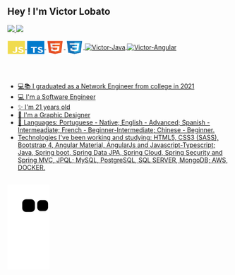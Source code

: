 ## Hey ! I'm Victor Lobato

<div>
  <a href="https://github.com/victorlobato2000">
  <img height="180em" src="https://github-readme-stats.vercel.app/api?username=victorlobato2000&show_icons=true&theme=dracula&include_all_commits=true&count_private=true"/>
  <img height="180em" src="https://github-readme-stats.vercel.app/api/top-langs/?username=victorlobato2000&layout=compact&langs_count=7&theme=dracula"/>
</div>

<div style="display: inline_block"><br>
  <img align="center" alt="Victor-Js" height="30" width="40" src="https://raw.githubusercontent.com/devicons/devicon/master/icons/javascript/javascript-plain.svg">
  <img align="center" alt="Victor-Ts" height="30" width="40" src="https://raw.githubusercontent.com/devicons/devicon/master/icons/typescript/typescript-plain.svg">
  <img align="center" alt="Victor-HTML" height="30" width="40" src="https://raw.githubusercontent.com/devicons/devicon/master/icons/html5/html5-original.svg">
  <img align="center" alt="Victor-CSS" height="30" width="40" src="https://raw.githubusercontent.com/devicons/devicon/master/icons/css3/css3-original.svg">
  <img align="center" alt="Victor-Java" height="30" width="40" src="https://cdn.jsdelivr.net/gh/devicons/devicon/icons/java/java-original-wordmark.svg">
  <img align="center" alt="Victor-Angular" height="30" width="40" src="https://cdn.jsdelivr.net/gh/devicons/devicon/icons/angularjs/angularjs-original.svg">
</div><br><br>

##
  * 💻📚 I graduated as a Network Engineer from college in 2021
  * 💻 I'm a Software Engineer
  * ✨ I'm 21 years old
  * 🎨 I'm a Graphic Designer 
  * 🧠 Languages:
          Portuguese - Native;
          English - Advanced;
          Spanish - Intermeadiate;
          French - Beginner-Intermediate;
          Chinese - Beginner.
  * Technologies I've been working and studying:
          HTML5, CSS3 (SASS), Bootstrap 4, Angular Material, AngularJs and Javascript-Typescript;
          Java, Spring boot, Spring Data JPA, Spring Cloud, Spring Security and Spring MVC, JPQL;
          MySQL, PostgreSQL, SQL SERVER, MongoDB;
          AWS, DOCKER.
##
<div> 
 
  ![Snake animation](https://github.com/rafaballerini/rafaballerini/blob/output/github-contribution-grid-snake.svg)
 
</div>
